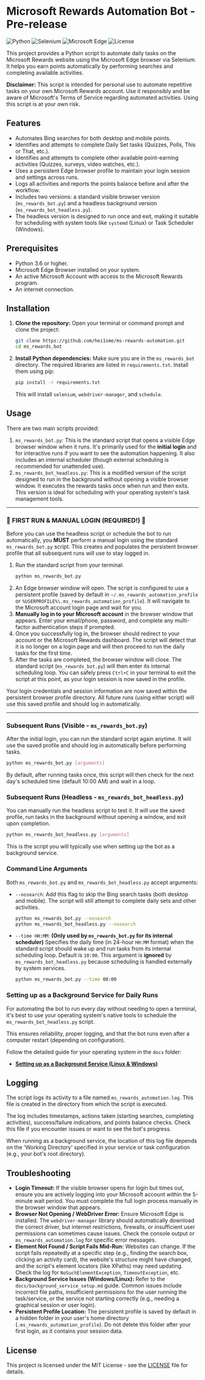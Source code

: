 # Microsoft Rewards Automation Bot - Pre-release

![Python](https://img.shields.io/badge/Python-3.6+-blue.svg)
![Selenium](https://img.shields.io/badge/Selenium-%E2%99%A5-lightgrey.svg)
![Microsoft Edge](https://img.shields.io/badge/Browser-Edge-0078D4.svg)
![License](https://img.shields.io/badge/License-MIT-yellow.svg)

This project provides a Python script to automate daily tasks on the Microsoft Rewards website using the Microsoft Edge browser via Selenium. It helps you earn points automatically by performing searches and completing available activities.

**Disclaimer:** This script is intended for personal use to automate repetitive tasks on your own Microsoft Rewards account. Use it responsibly and be aware of Microsoft's Terms of Service regarding automated activities. Using this script is at your own risk.

## Features

*   Automates Bing searches for both desktop and mobile points.
*   Identifies and attempts to complete Daily Set tasks (Quizzes, Polls, This or That, etc.).
*   Identifies and attempts to complete other available point-earning activities (Quizzes, surveys, video watches, etc.).
*   Uses a persistent Edge browser profile to maintain your login session and settings across runs.
*   Logs all activities and reports the points balance before and after the workflow.
*   Includes two versions: a standard visible browser version (`ms_rewards_bot.py`) and a headless background version (`ms_rewards_bot_headless.py`).
*   The headless version is designed to run once and exit, making it suitable for scheduling with system tools like `systemd` (Linux) or Task Scheduler (Windows).

## Prerequisites

*   Python 3.6 or higher.
*   Microsoft Edge Browser installed on your system.
*   An active Microsoft Account with access to the Microsoft Rewards program.
*   An internet connection.

## Installation

1.  **Clone the repository:**
    Open your terminal or command prompt and clone the project:
    ```bash
    git clone https://github.com/hei1sme/ms-rewards-automation.git
    cd ms_rewards_bot
    ```

2.  **Install Python dependencies:**
    Make sure you are in the `ms_rewards_bot` directory. The required libraries are listed in `requirements.txt`. Install them using pip:
    ```bash
    pip install -r requirements.txt
    ```
    This will install `selenium`, `webdriver-manager`, and `schedule`.

## Usage

There are two main scripts provided:

1.  `ms_rewards_bot.py`: This is the standard script that opens a visible Edge browser window when it runs. It's primarily used for the **initial login** and for interactive runs if you want to see the automation happening. It also includes an internal scheduler (though external scheduling is recommended for unattended use).
2.  `ms_rewards_bot_headless.py`: This is a modified version of the script designed to run in the background without opening a visible browser window. It executes the rewards tasks once when run and then exits. This version is ideal for scheduling with your operating system's task management tools.

---

### **🚨 FIRST RUN & MANUAL LOGIN (REQUIRED!) 🚨**

Before you can use the headless script or schedule the bot to run automatically, you **MUST** perform a manual login using the standard `ms_rewards_bot.py` script. This creates and populates the persistent browser profile that all subsequent runs will use to stay logged in.

1.  Run the standard script from your terminal:
    ```bash
    python ms_rewards_bot.py
    ```
2.  An Edge browser window will open. The script is configured to use a persistent profile (saved by default in `~/.ms_rewards_automation_profile` or `%USERPROFILE%\.ms_rewards_automation_profile`). It will navigate to the Microsoft account login page and wait for you.
3.  **Manually log in to your Microsoft account** in the browser window that appears. Enter your email/phone, password, and complete any multi-factor authentication steps if prompted.
4.  Once you successfully log in, the browser should redirect to your account or the Microsoft Rewards dashboard. The script will detect that it is no longer on a login page and will then proceed to run the daily tasks for the first time.
5.  After the tasks are completed, the browser window will close. The standard script (`ms_rewards_bot.py`) will then enter its internal scheduling loop. You can safely press `Ctrl+C` in your terminal to exit the script at this point, as your login session is now saved in the profile.

Your login credentials and session information are now saved within the persistent browser profile directory. All future runs (using either script) will use this saved profile and should log in automatically.

---

### Subsequent Runs (Visible - `ms_rewards_bot.py`)

After the initial login, you can run the standard script again anytime. It will use the saved profile and should log in automatically before performing tasks.

```bash
python ms_rewards_bot.py [arguments]
```

By default, after running tasks once, this script will then check for the next day's scheduled time (default 10:00 AM) and wait in a loop.

### Subsequent Runs (Headless - `ms_rewards_bot_headless.py`)

You can manually run the headless script to test it. It will use the saved profile, run tasks in the background without opening a window, and exit upon completion.

```bash
python ms_rewards_bot_headless.py [arguments]
```

This is the script you will typically use when setting up the bot as a background service.

### Command Line Arguments

Both `ms_rewards_bot.py` and `ms_rewards_bot_headless.py` accept arguments:

*   `--nosearch`: Add this flag to skip the Bing search tasks (both desktop and mobile). The script will still attempt to complete daily sets and other activities.
    ```bash
    python ms_rewards_bot.py --nosearch
    python ms_rewards_bot_headless.py --nosearch
    ```
*   `--time HH:MM`: **(Only used by `ms_rewards_bot.py` for its internal scheduler)** Specifies the daily time (in 24-hour `HH:MM` format) when the standard script should wake up and run tasks from its internal scheduling loop. Default is `10:00`. This argument is **ignored** by `ms_rewards_bot_headless.py` because scheduling is handled externally by system services.
    ```bash
    python ms_rewards_bot.py --time 08:00
    ```

### Setting up as a Background Service for Daily Runs

For automating the bot to run every day without needing to open a terminal, it's best to use your operating system's native tools to schedule the `ms_rewards_bot_headless.py` script.

This ensures reliability, proper logging, and that the bot runs even after a computer restart (depending on configuration).

Follow the detailed guide for your operating system in the `docs` folder:

*   [**Setting up as a Background Service (Linux & Windows)**](docs/background_service_setup.md)

## Logging

The script logs its activity to a file named `ms_rewards_automation.log`. This file is created in the directory from which the script is executed.

The log includes timestamps, actions taken (starting searches, completing activities), success/failure indications, and points balance checks. Check this file if you encounter issues or want to see the bot's progress.

When running as a background service, the location of this log file depends on the 'Working Directory' specified in your service or task configuration (e.g., your bot's root directory).

## Troubleshooting

*   **Login Timeout:** If the visible browser opens for login but times out, ensure you are actively logging into your Microsoft account within the 5-minute wait period. You must complete the full login process manually in the browser window that appears.
*   **Browser Not Opening / WebDriver Error:** Ensure Microsoft Edge is installed. The `webdriver-manager` library should automatically download the correct driver, but internet restrictions, firewalls, or insufficient user permissions can sometimes cause issues. Check the console output or `ms_rewards_automation.log` for specific error messages.
*   **Element Not Found / Script Fails Mid-Run:** Websites can change. If the script fails repeatedly at a specific step (e.g., finding the search box, clicking an activity card), the website's structure might have changed, and the script's element locators (like XPaths) may need updating. Check the log for `NoSuchElementException`, `TimeoutException`, etc.
*   **Background Service Issues (Windows/Linux):** Refer to the `docs/background_service_setup.md` guide. Common issues include incorrect file paths, insufficient permissions for the user running the task/service, or the service not starting correctly (e.g., needing a graphical session or user login).
*   **Persistent Profile Location:** The persistent profile is saved by default in a hidden folder in your user's home directory (`.ms_rewards_automation_profile`). Do not delete this folder after your first login, as it contains your session data.

## License

This project is licensed under the MIT License - see the [LICENSE](LICENSE) file for details.
